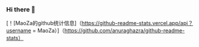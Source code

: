 ### Hi there 👋

<!--
**MaoZa/MaoZa** is a ✨ _special_ ✨ repository because its `README.md` (this file) appears on your GitHub profile.

Here are some ideas to get you started:

- 🔭 I’m currently working on ...
- 🌱 I’m currently learning ...
- 👯 I’m looking to collaborate on ...
- 🤔 I’m looking for help with ...
- 💬 Ask me about ...
- 📫 How to reach me: ...
- 😄 Pronouns: ...
- ⚡ Fun fact: ...
-->
[！[MaoZa的github统计信息]（https://github-readme-stats.vercel.app/api？username = MaoZa）]（https://github.com/anuraghazra/github-readme-stats）

